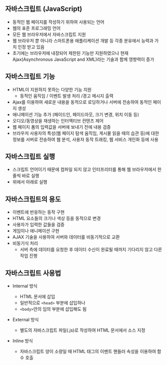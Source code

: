 ## 자바스크립트 (JavaScript)
- 동적인 웹 페이지를 작성하기 위하여 사용되는 언어
- 웹의 표준 프로그래밍 언어
- 모든 웹 브라우저에서 자바스크립트 지원
- 웹 브라우저 뿐 아니라 스마트폰용 애플리케이션 개발 등 각종 분유에서 능력과 가치 인정 받고 있음
- 초기에는 브라우저에 내장되어 제한된 기능만 지원하였으나 현재 Ajax(Asynchronous JavaScript and XML)라는 기술과 함께 영향력이 증가

## 자바스크립트 기능
- HTML이 지원하지 못하는 다양한 기능 지원
    - 동적인 움직임 / 이벤트 발생 처리 /경고 메시지 출력
- Ajax를 이용하여 새로운 내용을 동적으로 로딩하거나 서버에 전송하여 동적인 페이지 생성
- 애니메이션 기능 추가 (페이드인, 페이드아웃, 크기 변경, 위치 이동 등)
- 오디오/동영상을 재생하는 인터액티브 컨텐츠 제어
- 웹 페이지 폼의 입력값을 서버에 보내기 전에 내용 검증
- 브라우저 사용자의 특성(웹 페이지 탐색 움직임, 게시물 읽을 때의 습관 등)에 대한 정보를 서버로 전송하여 웹 분석, 사용자 동작 트래킹, 웹 서비스 개인화 등에 사용

## 자바스크립트 실행
- 스크립트 언어이기 때문에 컴파일 되지 않고 인터프리터를 통해 웹 브라우저에서 한 줄씩 바로 실행
- 위에서 아래로 실행

## 자바스크립트의 용도
- 이벤트에 반응하는 동작 구현
- HTML 요소들의 크기나 색상 등을 동적으로 변경
- 사용자가 입력한 값들을 검증
- 게임이나 애니메이션 구현
- AJAX 기술을 사용하여 서버와 데이터를 비동기적으로 교환
- 비동기식 처리
    - 서버 측에 데이터를 요청한 후 데이터 수신이 완료될 때까지 기다리지 않고 다른 작업 진행

## 자바스크립트 사용법
- Internal 방식
    - HTML 문서에 삽입
    - 일반적으로 ```<head>``` 부분에 삽입하나
    - ```<body>```안의 임의 부분에 삽입해도 됨

- External 방식
    - 별도의 자바스크립트 파일(.js)로 작성하여 HTML 문서에서 소스 지정

- Inline 방식
    - 자바스크립트 양이 소량일 때 HTML 태그의 이벤트 핸들러 속성을 이용하여 함수 호출
